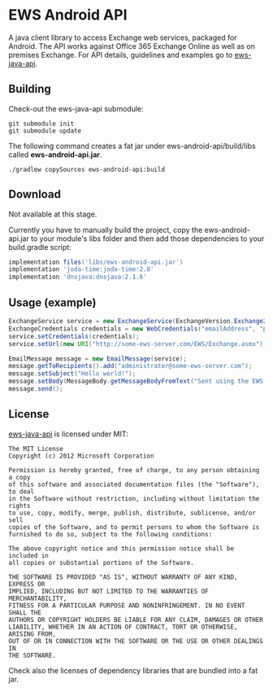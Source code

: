 EWS Android API
===============

A java client library to access Exchange web services, packaged for Android. The API works against Office 365 Exchange Online as well as on premises Exchange.
For API details, guidelines and examples go to [ews-java-api][ews-java-url].

Building
--------

Check-out the ews-java-api submodule:

```
git submodule init
git submodule update
```

The following command creates a fat jar under ews-android-api/build/libs called **ews-android-api.jar**.

```
./gradlew copySources ews-android-api:build
```

Download
--------
Not available at this stage.  
  
Currently you have to manually build the project, copy the ews-android-api.jar to your module's libs folder and then add those dependencies to your build.gradle script:
```groovy
implementation files('libs/ews-android-api.jar')
implementation 'joda-time:joda-time:2.8'
implementation 'dnsjava:dnsjava:2.1.6'
```

Usage (example)
---------------

```java
ExchangeService service = new ExchangeService(ExchangeVersion.Exchange2010_SP2);
ExchangeCredentials credentials = new WebCredentials("emailAddress", "password");
service.setCredentials(credentials);
service.setUrl(new URI("http://some-ews-server.com/EWS/Exchange.asmx"));

EmailMessage message = new EmailMessage(service);
message.getToRecipients().add("administrator@some-ews-server.com");
message.setSubject("Hello world!");
message.setBody(MessageBody.getMessageBodyFromText("Sent using the EWS Android API."));
message.send();
```

License
-------
[ews-java-api][ews-java-license] is licensed under MIT:

    The MIT License
    Copyright (c) 2012 Microsoft Corporation
    
    Permission is hereby granted, free of charge, to any person obtaining a copy
    of this software and associated documentation files (the "Software"), to deal
    in the Software without restriction, including without limitation the rights
    to use, copy, modify, merge, publish, distribute, sublicense, and/or sell
    copies of the Software, and to permit persons to whom the Software is
    furnished to do so, subject to the following conditions:
    
    The above copyright notice and this permission notice shall be included in
    all copies or substantial portions of the Software.
    
    THE SOFTWARE IS PROVIDED "AS IS", WITHOUT WARRANTY OF ANY KIND, EXPRESS OR
    IMPLIED, INCLUDING BUT NOT LIMITED TO THE WARRANTIES OF MERCHANTABILITY,
    FITNESS FOR A PARTICULAR PURPOSE AND NONINFRINGEMENT. IN NO EVENT SHALL THE
    AUTHORS OR COPYRIGHT HOLDERS BE LIABLE FOR ANY CLAIM, DAMAGES OR OTHER
    LIABILITY, WHETHER IN AN ACTION OF CONTRACT, TORT OR OTHERWISE, ARISING FROM,
    OUT OF OR IN CONNECTION WITH THE SOFTWARE OR THE USE OR OTHER DEALINGS IN
    THE SOFTWARE.

Check also the licenses of dependency libraries that are bundled into a fat jar.

 [ews-java-url]: https://github.com/OfficeDev/ews-java-api
 [ews-java-license]: https://github.com/OfficeDev/ews-java-api/blob/master/license.txt
